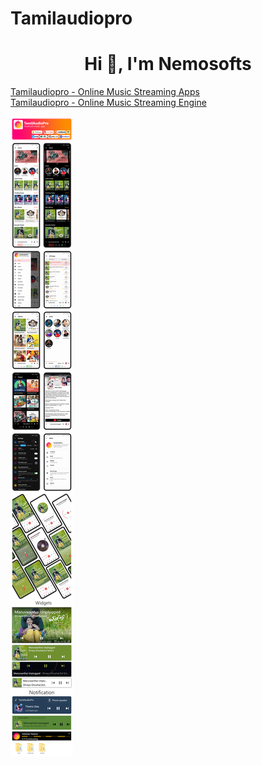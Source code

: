# Tamilaudiopro

<h1 align="center">Hi 👋, I'm Nemosofts</h1>
<a href="https://codecanyon.net/item/tamilaudiopro-online-music-streaming-apps/27341717" target="blank"> Tamilaudiopro - Online Music Streaming Apps </a>
</br>
<a href="https://codecanyon.net/item/tamilaudiopro-online-music-streaming-with-codeigniter/34418588" target="blank"> Tamilaudiopro - Online Music Streaming Engine </a>

<p align="left"> <img src="Banner_full_54656.jpg" alt="nemosofts-git" /> </p>
